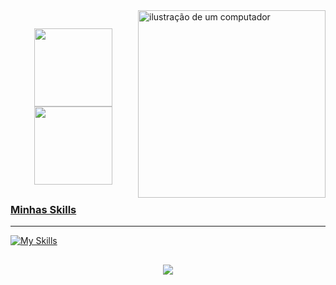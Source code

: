 
<img src="https://raw.githubusercontent.com/MicaelliMedeiros/micaellimedeiros/master/image/computer-illustration.png" alt="ilustração de um computador" min-width="300px" max-width="300px" width="300px" align="right">

 
 ##

<div align="center">
  <a href="https://github.com/daianercruz">
  <img height="125em" src="https://github-readme-stats.vercel.app/api?username=daianercruz&show_icons=true&theme=midnight-purple&include_all_commits=true&count_private=true"/>
  <img height="125em" src="https://github-readme-stats.vercel.app/api/top-langs/?username=daianercruz&layout=compact&langs_count=7&theme=midnight-purple"/>
</div>
  </div>
  
  ##

  <h3>Minhas Skills</h3>

****


[![My Skills](https://skillicons.dev/icons?i=js,html,css,bootstrap,react,sass,figma,vscode,ps,ai,postgres,postman,java,spring,git)](https://skillicons.dev)


##

<p align="center">
  <a href="https://www.linkedin.com/in/daianeprc/">
    <img src="https://skillicons.dev/icons?i=linkedin" />
  </a>
</p>
